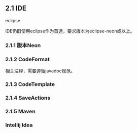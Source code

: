 ## 2.1 IDE

eclipse

IDE仍旧使用eclipse作为首选，要求版本为eclipse-neon或以上。

### 2.1.1 版本Neon

### 2.1.2 CodeFormat

相关注释，需要遵循javadoc规范。

### 2.1.3 CodeTemplate

### 2.1.4 SaveActions

### 2.1.5 Maven

### Intellij Idea



